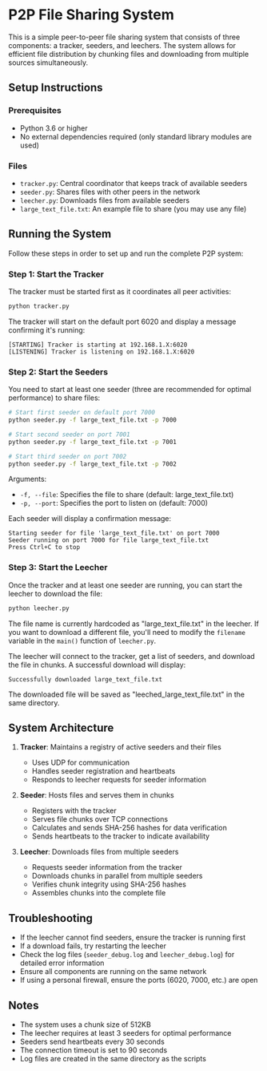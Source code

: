 # P2P File Sharing System

This is a simple peer-to-peer file sharing system that consists of three components: a tracker, seeders, and leechers. The system allows for efficient file distribution by chunking files and downloading from multiple sources simultaneously.

## Setup Instructions

### Prerequisites

- Python 3.6 or higher
- No external dependencies required (only standard library modules are used)

### Files

- `tracker.py`: Central coordinator that keeps track of available seeders
- `seeder.py`: Shares files with other peers in the network
- `leecher.py`: Downloads files from available seeders
- `large_text_file.txt`: An example file to share (you may use any file)

## Running the System

Follow these steps in order to set up and run the complete P2P system:

### Step 1: Start the Tracker

The tracker must be started first as it coordinates all peer activities:

```bash
python tracker.py
```

The tracker will start on the default port 6020 and display a message confirming it's running:
```
[STARTING] Tracker is starting at 192.168.1.X:6020
[LISTENING] Tracker is listening on 192.168.1.X:6020
```

### Step 2: Start the Seeders

You need to start at least one seeder (three are recommended for optimal performance) to share files:

```bash
# Start first seeder on default port 7000
python seeder.py -f large_text_file.txt -p 7000

# Start second seeder on port 7001
python seeder.py -f large_text_file.txt -p 7001

# Start third seeder on port 7002
python seeder.py -f large_text_file.txt -p 7002
```

Arguments:
- `-f, --file`: Specifies the file to share (default: large_text_file.txt)
- `-p, --port`: Specifies the port to listen on (default: 7000)

Each seeder will display a confirmation message:
```
Starting seeder for file 'large_text_file.txt' on port 7000
Seeder running on port 7000 for file large_text_file.txt
Press Ctrl+C to stop
```

### Step 3: Start the Leecher

Once the tracker and at least one seeder are running, you can start the leecher to download the file:

```bash
python leecher.py
```

The file name is currently hardcoded as "large_text_file.txt" in the leecher. If you want to download a different file, you'll need to modify the `filename` variable in the `main()` function of `leecher.py`.

The leecher will connect to the tracker, get a list of seeders, and download the file in chunks. A successful download will display:
```
Successfully downloaded large_text_file.txt
```

The downloaded file will be saved as "leeched_large_text_file.txt" in the same directory.

## System Architecture

1. **Tracker**: Maintains a registry of active seeders and their files
   - Uses UDP for communication
   - Handles seeder registration and heartbeats
   - Responds to leecher requests for seeder information

2. **Seeder**: Hosts files and serves them in chunks
   - Registers with the tracker
   - Serves file chunks over TCP connections
   - Calculates and sends SHA-256 hashes for data verification
   - Sends heartbeats to the tracker to indicate availability

3. **Leecher**: Downloads files from multiple seeders
   - Requests seeder information from the tracker
   - Downloads chunks in parallel from multiple seeders
   - Verifies chunk integrity using SHA-256 hashes
   - Assembles chunks into the complete file

## Troubleshooting

- If the leecher cannot find seeders, ensure the tracker is running first
- If a download fails, try restarting the leecher
- Check the log files (`seeder_debug.log` and `leecher_debug.log`) for detailed error information
- Ensure all components are running on the same network
- If using a personal firewall, ensure the ports (6020, 7000, etc.) are open

## Notes

- The system uses a chunk size of 512KB
- The leecher requires at least 3 seeders for optimal performance
- Seeders send heartbeats every 30 seconds
- The connection timeout is set to 90 seconds
- Log files are created in the same directory as the scripts